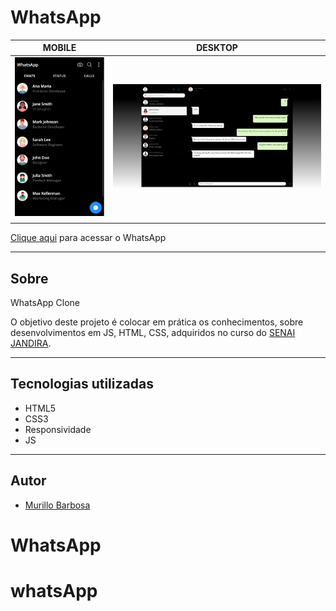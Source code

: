 # WhatsApp

|      MOBILE         |          DESKTOP       |
|:-------------------:|:-----------------------:
|![](./img/captura-mobile.png)|![](./img/captura-whatsApp.png)|
|                     |                        |


[Clique aqui](https://murillobarbosa.github.io/whatsApp/) para acessar o WhatsApp

---

## Sobre
WhatsApp Clone

O objetivo deste projeto é colocar em prática os conhecimentos, sobre desenvolvimentos em JS, HTML, CSS, adquiridos no curso do [SENAI JANDIRA](https://jandira.sp.senai.br/).

---

## Tecnologias utilizadas 
- HTML5
- CSS3
- Responsividade
- JS

---
## Autor
- [Murillo Barbosa](https://github.com/murillobarbosa)
# WhatsApp
# whatsApp
